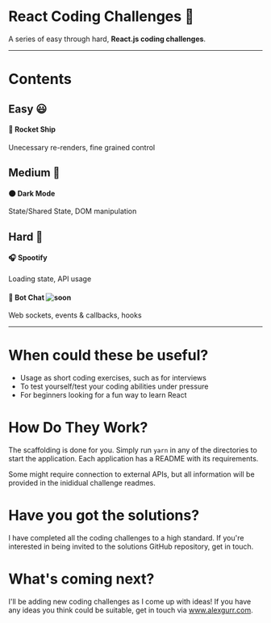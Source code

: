 # React Coding Challenges 👋

A series of easy through hard, **React.js coding challenges**.

---

# Contents
## Easy 😃
#### 🚀 Rocket Ship
Unecessary re-renders, fine grained control 

## Medium 😬
#### 🌑 Dark Mode
State/Shared State, DOM manipulation

## Hard 🤨
#### 🎧 Spootify
Loading state, API usage 

#### 🤖 Bot Chat ![soon](https://badgen.net/badge/status/coming%20soon/green?icon=)
Web sockets, events & callbacks, hooks

---

# When could these be useful?
- Usage as short coding exercises, such as for interviews
- To test yourself/test your coding abilities under pressure
- For beginners looking for a fun way to learn React 

# How Do They Work?
The scaffolding is done for you. Simply run `yarn` in any of the directories to start the application. Each application has a README with its requirements.

Some might require connection to external APIs, but all information will be provided in the inididual challenge readmes.

# Have you got the solutions?
I have completed all the coding challenges to a high standard. If you're interested in being invited to the solutions GitHub repository, get in touch.

# What's coming next?
I'll be adding new coding challenges as I come up with ideas! If you have any ideas you think could be suitable, get in touch via www.alexgurr.com.
